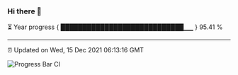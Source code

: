 ### Hi there 👋

⏳ Year progress { ████████████████████████████▁▁ } 95.41 %

---

⏰ Updated on Wed, 15 Dec 2021 06:13:16 GMT

![Progress Bar CI](https://github.com/liununu/liununu/workflows/Progress%20Bar%20CI/badge.svg)
